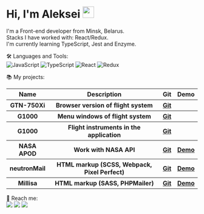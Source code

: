 # Hi, I'm Aleksei <img width="30" src="https://emojis.slackmojis.com/emojis/images/1613285697/12806/meow_attention.png?1613285697" alt="meow" />
<!-- 💻 -->
I'm a Front-end developer from Minsk, Belarus.
<br>
Stacks I have worked with: React/Redux.
<br>
I'm currently learning TypeScript, Jest and Enzyme.

🛠️ Languages and Tools:
<br>
![JavaScript](https://img.shields.io/badge/-JavaScript-black?style=flat-square&logo=javascript)
![TypeScript](https://img.shields.io/badge/-TypeScript-black?style=flat-square&logo=typescript)
![React](https://img.shields.io/badge/-React-black?style=flat-square&logo=react)
![Redux](https://img.shields.io/badge/-Redux-black?style=flat-square&logo=Redux)

📚 My projects:
<table>
	<tr>
		<th>Name</th>
		<th>Description</th>
		<th>Git</th>
		<th>Demo</th>
	</tr>
  
  <tr>
	  <th>GTN-750Xi</th>
	  <th>Browser version of flight system</th>
	  <th><a href="https://github.com/tppd67421/GTN-750Xi">Git</a></th>
	  <th></th>
	</tr>
  <tr>
	  <th>G1000</th>
	  <th>Menu windows of flight system</th>
	  <th><a href="https://github.com/tppd67421/G1000-menu">Git</a></th>
	  <th></th>
	</tr>
  <tr>
	  <th>G1000</th>
	  <th>Flight instruments in the application</th>
	  <th><a href="https://github.com/tppd67421/G1000-PFD">Git</a></th>
	  <th></th>
	</tr>
	<tr>
		<th>NASA APOD</th>
		<th>Work with NASA API</th>
		<th><a href="https://github.com/tppd67421/nasa-apod">Git</a></th>
		<th><a target="_blank" href="https://tppd67421.github.io/nasa-apod/">Demo</a></th>
	</tr>
	<tr>
		<th>neutronMail</th>
		<th>HTML markup (SCSS, Webpack, Pixel Perfect)</th>
		<th><a href="https://github.com/tppd67421/neutron-mail">Git</a></th>
		<th><a target="_blank" href="https://tppd67421.github.io/neutron-mail/">Demo</a></th>
	</tr>
	<tr>
		<th>Millisa</th>
		<th>HTML markup (SASS, PHPMailer)</th>
		<th><a href="https://github.com/tppd67421/millisa">Git</a></th>
		<th><a target="_blank" href="https://tppd67421.github.io/millisa/">Demo</a></th>
	</tr>
</table>

📲 Reach me:
<br>
<a target="_blank" href="https://www.linkedin.com/in/aleksei-petrakov/"><img src="https://img.shields.io/badge/-Linkedin-black?style=flat-square&logo=linkedin"/></a>
<a target="_blank" href="https://t.me/tppd67421"><img src="https://img.shields.io/badge/-Telegram-black?style=flat-square&logo=telegram"/></a>
<a target="_blank" href="mailto:tppd67421@gmail.com"><img src="https://img.shields.io/badge/-tppd67421@gmail.com-black?style=flat-square&logo=gmail"/></a>


<!--
**tppd67421/tppd67421** is a ✨ _special_ ✨ repository because its `README.md` (this file) appears on your GitHub profile.

Here are some ideas to get you started:

- 🔭 I’m currently working on ...
- 🌱 I’m currently learning ...
- 👯 I’m looking to collaborate on ...
- 🤔 I’m looking for help with ...
- 💬 Ask me about ...
- 📫 How to reach me: ...
- 😄 Pronouns: ...
- ⚡ Fun fact: ...
-->

